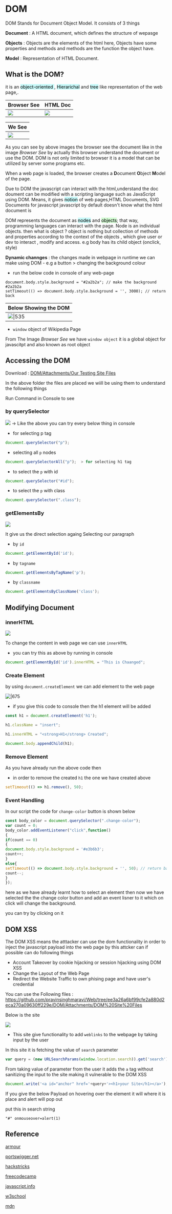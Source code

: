 # DOM 

DOM Stands for Document Object Model. It consists of 3 things 

**Document**  :  A HTML document, which defines the structure of wepasge

**Objects**   :  Objects are the elements of the html here, Objects have some properties and methods and methods are the function the object have. 

**Model**     :  Representation of HTML Document.


## What is the DOM?

it is an <mark style="background: #ABF7F7A6;"> object-oriented </mark>  , <mark style="background: #ABF7F7A6;">Hierarichal</mark>  and <mark style="background: #ABF7F7A6;">tree</mark>  like  representation of the web page,.

| <center>Browser See</center>  | <center>HTML Doc</center>          |
| ----------------------------- | ---------------------------------- |
| ![](Attachments/tree-dom.png) | ![](Attachments/code-tree-dom.png) |

| <center>We See</center>     |
| --------------------------- |
| ![](Attachments/we-see.png) |


As you can see by above images the browser see the document like in the image *Browser See*
by actually this browser understand the document or use the DOM.
DOM is not only limited to browser it is a model that can be utilized by server some programs etc.

When a web page is loaded, the browser creates a **D**ocument **O**bject **M**odel of the page.

Due to DOM the javascript can interact with the html,understand the doc
doument can be modified with a scripting language such as JavaScript using DOM.
Means, it gives <mark style="background: #ABF7F7A6;">notion</mark> of web pages,HTML Documents, SVG Documents for javascript
 javascript by default doesn't know what the html document is 


 DOM represents the document as <mark style="background: #ABF7F7A6;">nodes</mark> and <mark style="background: #BBFABBA6;">objects</mark>; that way, programming languages can interact with the page.
 Node is an individual objects. then what is object ? object is nothing but collection of methods and properties according to the context of the objects , which give user or dev to interact , modify and access. 
e.g  body has its child object (onclick, style)

**Dynamic channges** : the changes made in webpage in runtime we can make using DOM
	- e.g a button > changing the background colour

- run the below code in console of any web-page
```
document.body.style.background = "#2a2b2a"; // make the background #2a2b2a
setTimeout(() => document.body.style.background = '', 3000); // return back
```

| <center><b>Below Showing the DOM</b></center> |
| --------------------------------------------- |
| ![\|535](Attachments/window-object-vid.gif)   |

- `window` object of Wikipedia Page

From The Image *Browser See* 
we have `window object`  it is a global object for javascitpt and also known as root object 


## Accessing the DOM

Download : [DOM/Attachments/Our Testing Site Files ](https://github.com/pravinsinghmaravi/Web/tree/b366679a975537b0718637203175c7ea2c8fe389/DOM/Attachments/Our%20Testing%20Site%20Files)

In the above folder the files are placed we wiill be using them to understand the following things

Run Command in Console to see 
### by querySelector

![](Attachments/grabbing.png)
-> Like the above you can try every below thing in console

-  for selecting p tag
```js
document.querySelector("p");  
```


- selecting all `p`  nodes
```js
document.querySelectorAll("p");  > for selecting h1 tag
```


- to select the `p` with id
```js
document.querySelector("#id");  
```


- to select the `p`  with class
```js
document.querySelector(".class");   
```

### getElementsBy

![](Attachments/getelement.png)

It  give us the direct selection againg Selecting our paragraph

- by `id`
```js
document.getElementById('id');	
```

- by `tagname`
```js
document.getElementsByTagName('p');
```

- by `classname`
```js
document.getElementsByClassName('class');
```


## Modifying Document 

### **innerHTML**

![](Attachments/changed.png)

To change the content in web page we can use `innerHTML`
- you can try this as above by running in console
```js
document.getElementById('id').innerHTML = "This is Chaanged";	
```


### **Create Element**

by using `document.createElement` we can add element to the web page

![|675](Attachments/create_element.png)

- if you give this code to console then the h1 element will be added
```js
const h1 = document.createElement('h1');

h1.className = "insert";

h1.innerHTML = "<strong>H1</strong> Created";

document.body.appendChild(h1);
```

### **Remove Element**

As you have already run the above code then 

- in order to remove the created `h1` the one we have created above
```js
setTimeout(() => h1.remove(), 50);
```


### **Event Handling** 

In our script the code for `change-color`  button is shown below

```js
const body_color = document.querySelector(".change-color");
var count = 0;
body_color.addEventListener("click",function()
{
if(count == 0)
{
document.body.style.background = '#e3b6b3';
count++;
}
else{
setTimeout(() => document.body.style.background = '', 50); // return back
count--;
}
});
```

here as  we have already learnt how to select an element then now
we have selected the the change color button and add an  event lisner to it which on click will change the background.

you can try by clicking on it 


## **DOM XSS**

The DOM XSS means the atttacker can use the dom functionality in order to inject the javascript payload into the web page by this attcker can if possible can do following things
- Account Takeover by cookie hijacking or session hijacking using DOM XSS
- Change the Layout of the Web Page
- Redirect the Website Traffic to own phising page and have user's credential


You can use the Following files : https://github.com/pravinsinghmaravi/Web/tree/ee3a26a6bf99cfe2a880d2eca270a09630ff229e/DOM/Attachments/DOM%20Site%20Files




Below is the site 

![](Attachments/mysite.png)

- This site give functionality to add `weblinks`  to the webpage by taking input by the user 

In this site it is fetching the value of `search` parameter 

```js
var query = (new URLSearchParams(window.location.search)).get('search');
```

From taking value of parameter  from the user it adds the `a`  tag without sanitizing the input to the site making it vulnerable to the DOM XSS

```js
document.write('<a id="anchor" href='+query+'><h1>your Site</h1></a>');
```


If you give the below Payload on hovering over the element it will  where it is place and alert will pop out 

put this in search string
```
"#" onmouseover=alert(1)
```

## Reference 

[armour](https://www.armourinfosec.com)

[portswigger.net](https://portswigger.net/web-security/cross-site-scripting/dom-based)

[hackstricks](https://book.hacktricks.xyz/pentesting-web/xss-cross-site-scripting/dom-xss#javascript-injection)

[freecodecamp](https://www.freecodecamp.org/news/the-javascript-dom-manipulation-handbook/)

[javascript.info](https://javascript.info/dom-nodes)

[w3school](https://www.w3schools.com/js/js_htmldom.asp)

[mdn](https://developer.mozilla.org/en-US/docs/Web/API/Document_Object_Model)

